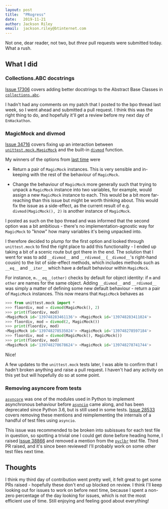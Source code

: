 ```yaml
---
layout: post
title:  "PRogress"
date:   2019-11-21
author: Jackson Riley
email:  jackson.riley@btinternet.com
---
```



Not one, dear reader, not two, but *three* pull requests were submitted today. What a rush.


## What I did

### Collections.ABC docstrings

[Issue 17306](https://bugs.python.org/issue17306) covers adding better docstrings to the Abstract Base Classes in [`collections.abc`](https://docs.python.org/3/library/collections.abc.html).

I hadn't had any comments on my patch that I posted to the bpo thread last week, so I went ahead and submitted a pull request. I think this was the right thing to do, and hopefully it'll get a review before my next day of `EnHackathon`.

### MagicMock and divmod

[Issue 34716](https://bugs.python.org/issue34716) covers fixing up an interaction between [`unittest.mock.MagicMock`](https://docs.python.org/3/library/unittest.mock.html#unittest.mock.MagicMock) and the built-in [`divmod`](https://docs.python.org/3/library/functions.html#divmod) function.

My winners of the options from [last time](https://enhackathon.github.io/2019/11/12/JacksonRiley.html) were

* Return a pair of `MagicMock` instances. This is very sensible and in-keeping with the rest of the behaviour of `MagicMock`.

* Change the behaviour of `MagicMock` more generally such that trying to unpack a `MagicMock` instance into two variables, for example, would assign a new `MagicMock` instance to each. This would be a bit more far-reaching than this issue but might be worth thinking about. This would fix the issue as a side-effect, as the current result of e.g. ```divmod(MagicMock(), 2)``` is another instance of `MagicMock`.

I posted as such on the bpo thread and was informed that the second option was a bit ambitious - there's no implementation-agnostic way for `MagicMock` to "know" how many variables it's being unpacked into.

I therefore decided to plump for the first option and looked through `unittest.mock` to find the right place to add this functionality - I ended up taking a bit of a scenic route but got there in the end. The solution that I went for was to add `__divmod__` and `__rdivmod__` (`__divmod__`'s right-hand cousin) to the list of side-effect methods, which includes methods such as `__eq__` and `__iter__` which have a default behaviour within `MagicMock`. 

For instance, `m.__eq__(other)` checks by default for object identity: if `m` and `other` are names for the same object. Adding `__divmod__` and `__rdivmod__` was simply a matter of defining some new default behaviour - return a pair of `MagicMock` instances. This now means that `MagicMock` behaves as

```python
>>> from unittest.mock import *
>>> floordiv, mod = divmod(MagicMock(), 2)
>>> print(floordiv, mod)
<MagicMock id='139748283461136'> <MagicMock id='139748283411024'>
>>> floordiv, mod = divmod(2, MagicMock())
>>> print(floordiv, mod)
<MagicMock id='139748278535024'> <MagicMock id='139748278597184'>
>>> floordiv, mod = divmod(MagicMock(), MagicMock())
>>> print(floordiv, mod)
<MagicMock id='139748278678624'> <MagicMock id='139748278741744'>
```

Nice!

A few updates to the `unittest.mock` tests later, I was able to confirm that I hadn't broken anything and raise a pull request. I haven't had any activity on this yet but will hopefully do so at some point.

### Removing asyncore from tests

[`asyncore`](https://docs.python.org/3/library/asyncore.html) was one of the modules used in Python to implement asynchronous behaviour before [`asyncio`](https://docs.python.org/3/library/asyncio.html) came along, and has been deprecated since Python 3.6, but is still used in some tests. [Issue 28533](https://bugs.python.org/issue28533) covers removing these mentions and reimplementing the internals of a handful of test files using `asyncio`.

This issue was recommended to be broken into subissues for each test file in question, so spotting a trivial one I could get done before heading home, I raised [Issue 38866](https://bugs.python.org/issue38866) and removed a mention from the [`pyclbr`](https://docs.python.org/3/library/pyclbr.html) test file. Third PR raised, and it's since been reviewed! I'll probably work on some other test files next time.

## Thoughts
I think my third day of contribution went pretty well, it felt great to get some PRs raised - hopefully these don't end up blocked on review. I think I'll keep looking out for issues to work on before next time, because I spent a non-zero percentage of the day looking for issues, which is not the most efficient use of time. Still enjoying and feeling good about everything!

